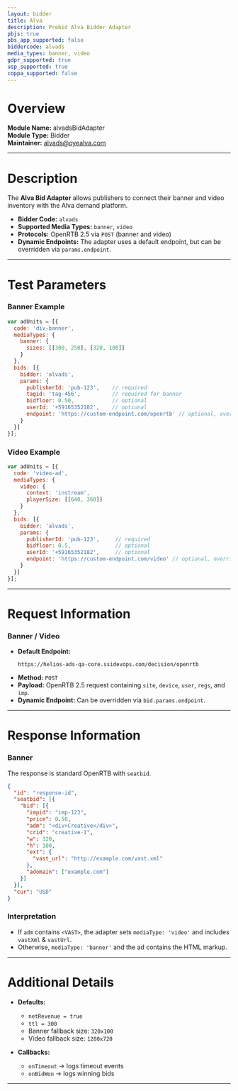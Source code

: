 ```yaml
---
layout: bidder
title: Alva
description: Prebid Alva Bidder Adapter
pbjs: true
pbs_app_supported: false
biddercode: alvads
media_types: banner, video
gdpr_supported: true
usp_supported: true
coppa_supported: false
---
```


# Overview

**Module Name:** alvadsBidAdapter  
**Module Type:** Bidder  
**Maintainer:** [alvads@oyealva.com](mailto:alvads@oyealva.com)

---

# Description

The **Alva Bid Adapter** allows publishers to connect their banner and video inventory with the Alva demand platform.

- **Bidder Code:** `alvads`
- **Supported Media Types:** `banner`, `video`
- **Protocols:** OpenRTB 2.5 via `POST` (banner and video)
- **Dynamic Endpoints:** The adapter uses a default endpoint, but can be overridden via `params.endpoint`.

---

# Test Parameters

### Banner Example

```javascript
var adUnits = [{
  code: 'div-banner',
  mediaTypes: {
    banner: {
      sizes: [[300, 250], [320, 100]]
    }
  },
  bids: [{
    bidder: 'alvads',
    params: {
      publisherId: 'pub-123',    // required
      tagid: 'tag-456',          // required for banner
      bidfloor: 0.50,            // optional
      userId: '+59165352182',    // optional
      endpoint: 'https://custom-endpoint.com/openrtb' // optional, overrides default
    }
  }]
}];
```

### Video Example

```javascript
var adUnits = [{
  code: 'video-ad',
  mediaTypes: {
    video: {
      context: 'instream',
      playerSize: [[640, 360]]
    }
  },
  bids: [{
    bidder: 'alvads',
    params: {
      publisherId: 'pub-123',     // required
      bidfloor: 0.5,              // optional
      userId: '+59165352182',     // optional
      endpoint: 'https://custom-endpoint.com/video' // optional, overrides default
    }
  }]
}];
```

---

# Request Information

### Banner / Video
- **Default Endpoint:**
  ```
  https://helios-ads-qa-core.ssidevops.com/decision/openrtb
  ```
- **Method:** `POST`
- **Payload:** OpenRTB 2.5 request containing `site`, `device`, `user`, `regs`, and `imp`.
- **Dynamic Endpoint:** Can be overridden via `bid.params.endpoint`.

---

# Response Information

### Banner
The response is standard OpenRTB with `seatbid`.

```json
{
  "id": "response-id",
  "seatbid": [{
    "bid": [{
      "impid": "imp-123",
      "price": 0.50,
      "adm": "<div>Creative</div>",
      "crid": "creative-1",
      "w": 320,
      "h": 100,
      "ext": {
        "vast_url": "http://example.com/vast.xml"
      },
      "adomain": ["example.com"]
    }]
  }],
  "cur": "USD"
}
```

### Interpretation
- If `adm` contains `<VAST>`, the adapter sets `mediaType: 'video'` and includes `vastXml` & `vastUrl`.
- Otherwise, `mediaType: 'banner'` and the ad contains the HTML markup.

---

# Additional Details

- **Defaults:**
    - `netRevenue = true`
    - `ttl = 300`
    - Banner fallback size: `320x100`
    - Video fallback size: `1280x720`

- **Callbacks:**
    - `onTimeout` → logs timeout events
    - `onBidWon` → logs winning bids

---
